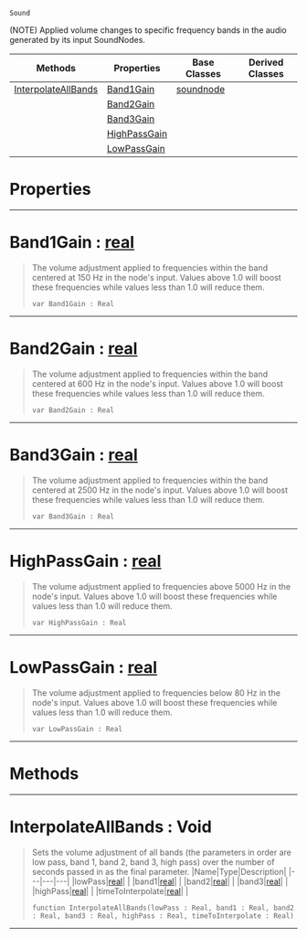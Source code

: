  `Sound`

(NOTE) Applied volume changes to specific frequency bands in the audio generated by its input SoundNodes.

|Methods|Properties|Base Classes|Derived Classes|
|---|---|---|---|
|[ InterpolateAllBands](https://github.com/PlasmaEngine/PlasmaDocs/blob/master/code_reference/class_reference/equalizernode.markdown#interpolateallbands-void)|[ Band1Gain](https://github.com/PlasmaEngine/PlasmaDocs/blob/master/code_reference/class_reference/equalizernode.markdown#band1gain-plasma-engine-do)|[soundnode](https://github.com/PlasmaEngine/PlasmaDocs/blob/master/code_reference/class_reference/soundnode.markdown)| |
| |[ Band2Gain](https://github.com/PlasmaEngine/PlasmaDocs/blob/master/code_reference/class_reference/equalizernode.markdown#band2gain-plasma-engine-do)| | |
| |[ Band3Gain](https://github.com/PlasmaEngine/PlasmaDocs/blob/master/code_reference/class_reference/equalizernode.markdown#band3gain-plasma-engine-do)| | |
| |[ HighPassGain](https://github.com/PlasmaEngine/PlasmaDocs/blob/master/code_reference/class_reference/equalizernode.markdown#highpassgain-plasma-engine)| | |
| |[ LowPassGain](https://github.com/PlasmaEngine/PlasmaDocs/blob/master/code_reference/class_reference/equalizernode.markdown#lowpassgain-plasma-engine)| | |


 #  Properties


---  
 #  Band1Gain : [real](https://github.com/PlasmaEngine/PlasmaDocs/blob/master/code_reference/lightning_base_types/real.markdown)

> The volume adjustment applied to frequencies within the band centered at 150 Hz in the node's input. Values above 1.0 will boost these frequencies while values less than 1.0 will reduce them.
> ``` lang=cpp, name=Lightning
> var Band1Gain : Real


---  
 #  Band2Gain : [real](https://github.com/PlasmaEngine/PlasmaDocs/blob/master/code_reference/lightning_base_types/real.markdown)

> The volume adjustment applied to frequencies within the band centered at 600 Hz in the node's input. Values above 1.0 will boost these frequencies while values less than 1.0 will reduce them.
> ``` lang=cpp, name=Lightning
> var Band2Gain : Real


---  
 #  Band3Gain : [real](https://github.com/PlasmaEngine/PlasmaDocs/blob/master/code_reference/lightning_base_types/real.markdown)

> The volume adjustment applied to frequencies within the band centered at 2500 Hz in the node's input. Values above 1.0 will boost these frequencies while values less than 1.0 will reduce them.
> ``` lang=cpp, name=Lightning
> var Band3Gain : Real


---  
 #  HighPassGain : [real](https://github.com/PlasmaEngine/PlasmaDocs/blob/master/code_reference/lightning_base_types/real.markdown)

> The volume adjustment applied to frequencies above 5000 Hz in the node's input. Values above 1.0 will boost these frequencies while values less than 1.0 will reduce them.
> ``` lang=cpp, name=Lightning
> var HighPassGain : Real


---  
 #  LowPassGain : [real](https://github.com/PlasmaEngine/PlasmaDocs/blob/master/code_reference/lightning_base_types/real.markdown)

> The volume adjustment applied to frequencies below 80 Hz in the node's input. Values above 1.0 will boost these frequencies while values less than 1.0 will reduce them.
> ``` lang=cpp, name=Lightning
> var LowPassGain : Real


---  
 #  Methods


---  
 #  InterpolateAllBands : Void

> Sets the volume adjustment of all bands (the parameters in order are low pass, band 1, band 2, band 3, high pass) over the number of seconds passed in as the final parameter.
> |Name|Type|Description|
> |---|---|---|
> |lowPass|[real](https://github.com/PlasmaEngine/PlasmaDocs/blob/master/code_reference/lightning_base_types/real.markdown)| |
> |band1|[real](https://github.com/PlasmaEngine/PlasmaDocs/blob/master/code_reference/lightning_base_types/real.markdown)| |
> |band2|[real](https://github.com/PlasmaEngine/PlasmaDocs/blob/master/code_reference/lightning_base_types/real.markdown)| |
> |band3|[real](https://github.com/PlasmaEngine/PlasmaDocs/blob/master/code_reference/lightning_base_types/real.markdown)| |
> |highPass|[real](https://github.com/PlasmaEngine/PlasmaDocs/blob/master/code_reference/lightning_base_types/real.markdown)| |
> |timeToInterpolate|[real](https://github.com/PlasmaEngine/PlasmaDocs/blob/master/code_reference/lightning_base_types/real.markdown)| |
> ``` lang=cpp, name=Lightning
> function InterpolateAllBands(lowPass : Real, band1 : Real, band2 : Real, band3 : Real, highPass : Real, timeToInterpolate : Real)
> ``` 


---  
 

 